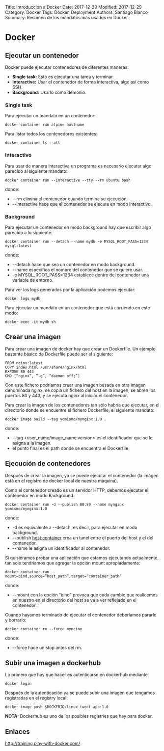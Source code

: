 Title: Introducción a Docker
Date: 2017-12-29
Modified: 2017-12-29
Category: Docker
Tags: Docker, Deployment
Authors: Santiago Blanco
Summary: Resumen de los mandatos más usados en Docker.

# Docker

## Ejecutar un contenedor

Docker puede ejecutar contenedores de diferentes maneras:
* **Single task:** Esto es ejecutar una tarea y terminar.
* **Interactive:** Usar el contenedor de forma interactiva, algo así como SSH.
* **Background:** Usarlo como demonio.

### Single task

Para ejecutar un mandato en un contenedor:

    docker container run alpine hostname

Para listar todos los contenedores existentes:

    docker container ls --all

### Interactivo

Para usar de manera interactiva un programa es necesario ejecutar algo parecido al siguiente mandato:

    docker container run --interactive --tty --rm ubuntu bash

donde:
* --rm elimina el contenedor cuando termina su ejecución.
* --interactive hace que el contenedor se ejecute en modo interactivo.

### Background

Para ejecutar un contenedor en modo background hay que escribir algo parecido a lo siguiente:

    docker container run --detach --name mydb -e MYSQL_ROOT_PASS=1234 mysql:latest

donde:
* --detach hace que sea un contenedor en modo background.
* --name especifica el nombre del contenedor que se quiere usar.
* -e MYSQL_ROOT_PASS=1234 establece dentro del contenedor una variable de entorno.

Para ver los logs generados por la aplicación podemos ejecutar:

    docker logs mydb

Para ejecutar un mandato en un contenedor que está corriendo en este modo:

    docker exec -it mydb sh

## Crear una imagen

Para crear una imagen de docker hay que crear un Dockerfile. Un ejemplo bastante básico de Dockerfile puede ser el siguiente:

    FROM nginx:latest
    COPY index.html /usr/share/nginx/html
    EXPOSE 80 443
    CMD [“nginx”, “-g”, “daemon off;”]

Con este fichero podríamos crear una imagen basada en otra imagen denominada nginx, se copia un fichero del host en la imagen, se abren los puertos 80 y 443, y se ejecuta nginx al iniciar el contenedor.

Para crear la imagen de los contenedores tan sólo habría que ejecutar, en el directorio donde se encuentre el fichero Dockerfile, el siguiente mandato:

    docker image build --tag yomismo/mynginx:1.0 .

donde:
* --tag <user_name/image_name:version> es el identificador que se le asigna a la imagen.
* el punto final es el path donde se encuentra el Dockerfile

## Ejecución de contenedores

Después de crear la imagen, ya se puede ejecutar el contenedor (la imágen está en el registro de docker local de nuestra máquina).

Como el contenedor creado es un servidor HTTP, debemos ejecutar el contenedor en modo Background:

    docker container run -d --publish 80:80 --name mynginx yomismo/mynginx:1.0

donde:
* -d es equivalente a --detach, es decir, para ejecutar en modo background.
* --publish <host:container> crea un tunel entre el puerto del host y el del contenedor.
* --name <nombre> le asigna un identificador al contenedor.

Si quisiéramos probar una aplicación que estamos ejecutando actualmente, tan solo tendríamos que agregar la opción mount apropiadamente:

    docker container run --mount=bind,source=”host_path”,target=”container_path”

donde:
* --mount con la opción “bind” provoca que cada cambio que realicemos en nuestro en el directorio del host se va a ver reflejado en el contenedor.

Cuando hayamos terminado de ejecutar el contenedor deberíamos pararlo y borrarlo:

    docker container rm --force mynginx

donde:
* --force hace un stop antes del rm.

## Subir una imagen a dockerhub

Lo primero que hay que hacer es autenticarse en dockerhub mediante:

    docker login

Después de la autenticación ya se puede subir una imagen que tengamos registradas en el registry local:

    docker image push $DOCKERID/linux_tweet_app:1.0

**NOTA:** Dockerhub es uno de los posibles registries que hay para docker.

## Enlaces

http://training.play-with-docker.com/
